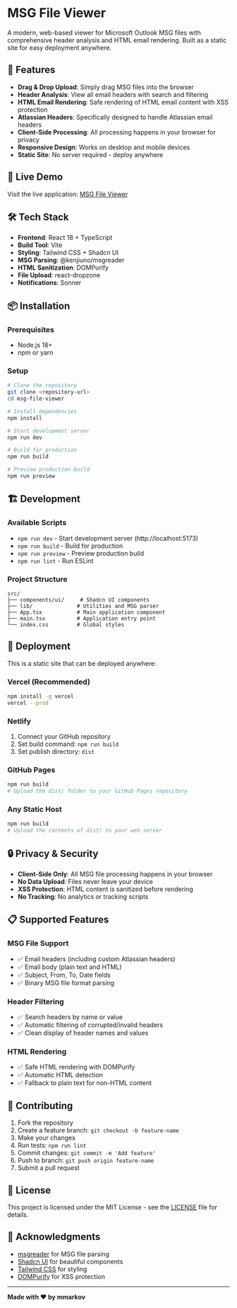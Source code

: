 # MSG File Viewer

A modern, web-based viewer for Microsoft Outlook MSG files with comprehensive header analysis and HTML email rendering. Built as a static site for easy deployment anywhere.

## 🌟 Features

- **Drag & Drop Upload**: Simply drag MSG files into the browser
- **Header Analysis**: View all email headers with search and filtering
- **HTML Email Rendering**: Safe rendering of HTML email content with XSS protection
- **Atlassian Headers**: Specifically designed to handle Atlassian email headers
- **Client-Side Processing**: All processing happens in your browser for privacy
- **Responsive Design**: Works on desktop and mobile devices
- **Static Site**: No server required - deploy anywhere

## 🚀 Live Demo

Visit the live application: [MSG File Viewer](https://msg-144e4fzu5-michael-markovs-projects.vercel.app)

## 🛠️ Tech Stack

- **Frontend**: React 18 + TypeScript
- **Build Tool**: Vite
- **Styling**: Tailwind CSS + Shadcn UI
- **MSG Parsing**: @kenjiuno/msgreader
- **HTML Sanitization**: DOMPurify
- **File Upload**: react-dropzone
- **Notifications**: Sonner

## 📦 Installation

### Prerequisites
- Node.js 18+ 
- npm or yarn

### Setup
```bash
# Clone the repository
git clone <repository-url>
cd msg-file-viewer

# Install dependencies
npm install

# Start development server
npm run dev

# Build for production
npm run build

# Preview production build
npm run preview
```

## 🏗️ Development

### Available Scripts

- `npm run dev` - Start development server (http://localhost:5173)
- `npm run build` - Build for production
- `npm run preview` - Preview production build
- `npm run lint` - Run ESLint

### Project Structure

```
src/
├── components/ui/     # Shadcn UI components
├── lib/              # Utilities and MSG parser
├── App.tsx           # Main application component
├── main.tsx          # Application entry point
└── index.css         # Global styles
```

## 🚀 Deployment

This is a static site that can be deployed anywhere:

### Vercel (Recommended)
```bash
npm install -g vercel
vercel --prod
```

### Netlify
1. Connect your GitHub repository
2. Set build command: `npm run build`
3. Set publish directory: `dist`

### GitHub Pages
```bash
npm run build
# Upload the dist/ folder to your GitHub Pages repository
```

### Any Static Host
```bash
npm run build
# Upload the contents of dist/ to your web server
```

## 🔒 Privacy & Security

- **Client-Side Only**: All MSG file processing happens in your browser
- **No Data Upload**: Files never leave your device
- **XSS Protection**: HTML content is sanitized before rendering
- **No Tracking**: No analytics or tracking scripts

## 📋 Supported Features

### MSG File Support
- ✅ Email headers (including custom Atlassian headers)
- ✅ Email body (plain text and HTML)
- ✅ Subject, From, To, Date fields
- ✅ Binary MSG file format parsing

### Header Filtering
- ✅ Search headers by name or value
- ✅ Automatic filtering of corrupted/invalid headers
- ✅ Clean display of header names and values

### HTML Rendering
- ✅ Safe HTML rendering with DOMPurify
- ✅ Automatic HTML detection
- ✅ Fallback to plain text for non-HTML content

## 🤝 Contributing

1. Fork the repository
2. Create a feature branch: `git checkout -b feature-name`
3. Make your changes
4. Run tests: `npm run lint`
5. Commit changes: `git commit -m 'Add feature'`
6. Push to branch: `git push origin feature-name`
7. Submit a pull request

## 📄 License

This project is licensed under the MIT License - see the [LICENSE](LICENSE) file for details.

## 🙏 Acknowledgments

- [msgreader](https://github.com/kenjiuno/msgreader) for MSG file parsing
- [Shadcn UI](https://ui.shadcn.com/) for beautiful components
- [Tailwind CSS](https://tailwindcss.com/) for styling
- [DOMPurify](https://github.com/cure53/DOMPurify) for XSS protection

---

**Made with ❤️ by mmarkov**
